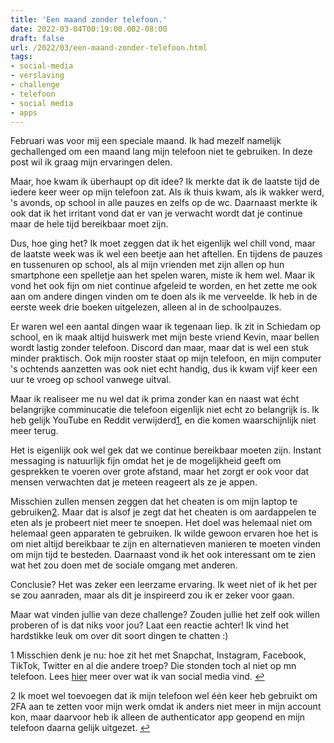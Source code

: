 ```yaml
---
title: 'Een maand zonder telefoon.'
date: 2022-03-04T00:19:00.002-08:00
draft: false
url: /2022/03/een-maand-zonder-telefoon.html
tags: 
- social-media
- verslaving
- challenge
- telefoon
- social media
- apps
---
```


Februari was voor mij een speciale maand. Ik had mezelf namelijk gechallenged om een maand lang mijn telefoon niet te gebruiken. In deze post wil ik graag mijn ervaringen delen.

Maar, hoe kwam ik überhaupt op dit idee? Ik merkte dat ik de laatste tijd de iedere keer weer op mijn telefoon zat. Als ik thuis kwam, als ik wakker werd, 's avonds, op school in alle pauzes en zelfs op de wc. Daarnaast merkte ik ook dat ik het irritant vond dat er van je verwacht wordt dat je continue maar de hele tijd bereikbaar moet zijn.

Dus, hoe ging het? Ik moet zeggen dat ik het eigenlijk wel chill vond, maar de laatste week was ik wel een beetje aan het aftellen. En tijdens de pauzes en tussenuren op school, als al mijn vrienden met zijn allen op hun smartphone een spelletje aan het spelen waren, miste ik hem wel. Maar ik vond het ook fijn om niet continue afgeleid te worden, en het zette me ook aan om andere dingen vinden om te doen als ik me verveelde. Ik heb in de eerste week drie boeken uitgelezen, alleen al in de schoolpauzes.

Er waren wel een aantal dingen waar ik tegenaan liep. Ik zit in Schiedam op school, en ik maak altijd huiswerk met mijn beste vriend Kevin, maar bellen wordt lastig zonder telefoon. Discord dan maar, maar dat is wel een stuk minder praktisch. Ook mijn rooster staat op mijn telefoon, en mijn computer 's ochtends aanzetten was ook niet echt handig, dus ik kwam vijf keer een uur te vroeg op school vanwege uitval.

Maar ik realiseer me nu wel dat ik prima zonder kan en naast wat écht belangrijke comminucatie die telefoon eigenlijk niet echt zo belangrijk is. Ik heb gelijk YouTube en Reddit verwijderd[1](#1), en die komen waarschijnlijk niet meer terug.

Het is eigenlijk ook wel gek dat we continue bereikbaar moeten zijn. Instant messaging is natuurlijk fijn omdat het je de mogelijkheid geeft om gesprekken te voeren over grote afstand, maar het zorgt er ook voor dat mensen verwachten dat je meteen reageert als ze je appen.

Misschien zullen mensen zeggen dat het cheaten is om mijn laptop te gebruiken[2](#2). Maar dat is alsof je zegt dat het cheaten is om aardappelen te eten als je probeert niet meer te snoepen. Het doel was helemaal niet om helemaal geen apparaten te gebruiken. Ik wilde gewoon ervaren hoe het is om niet altijd bereikbaar te zijn en alternatieven manieren te moeten vinden om mijn tijd te besteden. Daarnaast vond ik het ook interessant om te zien wat het zou doen met de sociale omgang met anderen.

Conclusie? Het was zeker een leerzame ervaring. Ik weet niet of ik het per se zou aanraden, maar als dit je inspireerd zou ik er zeker voor gaan.

Maar wat vinden jullie van deze challenge? Zouden jullie het zelf ook willen proberen of is dat niks voor jou? Laat een reactie achter! Ik vind het hardstikke leuk om over dit soort dingen te chatten :)

1 Misschien denk je nu: hoe zit het met Snapchat, Instagram, Facebook, TikTok, Twitter en al die andere troep? Die stonden toch al niet op mn telefoon. Lees [hier](https://webdevelopment-en-meer.blogspot.com/2021/12/social-media-wat-moeten-we-er-mee-aan.html) meer over wat ik van social media vind. [↩](#top1)

2 Ik moet wel toevoegen dat ik mijn telefoon wel één keer heb gebruikt om 2FA aan te zetten voor mijn werk omdat ik anders niet meer in mijn account kon, maar daarvoor heb ik alleen de authenticator app geopend en mijn telefoon daarna gelijk uitgezet. [↩](#top2)
